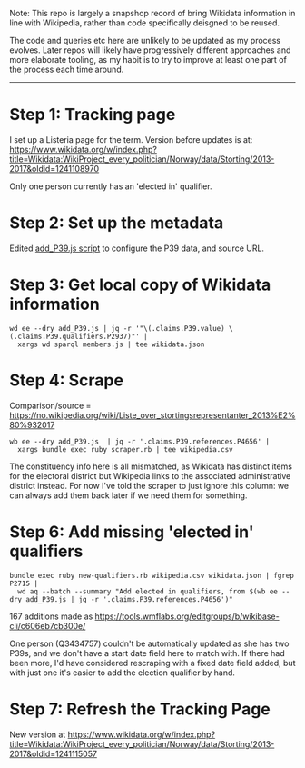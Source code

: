 Note: This repo is largely a snapshop record of bring Wikidata
information in line with Wikipedia, rather than code specifically
deisgned to be reused.

The code and queries etc here are unlikely to be updated as my process
evolves. Later repos will likely have progressively different approaches
and more elaborate tooling, as my habit is to try to improve at least
one part of the process each time around.

---------

Step 1: Tracking page
=====================

I set up a Listeria page for the term. Version before updates is at:
https://www.wikidata.org/w/index.php?title=Wikidata:WikiProject_every_politician/Norway/data/Storting/2013-2017&oldid=1241108970

Only one person currently has an 'elected in' qualifier.

Step 2: Set up the metadata
===========================

Edited [add_P39.js script](add_P39.js) to configure the P39 data, and
source URL.

Step 3: Get local copy of Wikidata information
==============================================

    wd ee --dry add_P39.js | jq -r '"\(.claims.P39.value) \(.claims.P39.qualifiers.P2937)"' | 
      xargs wd sparql members.js | tee wikidata.json

Step 4: Scrape
==============

Comparison/source = https://no.wikipedia.org/wiki/Liste_over_stortingsrepresentanter_2013%E2%80%932017 

    wb ee --dry add_P39.js  | jq -r '.claims.P39.references.P4656' |
      xargs bundle exec ruby scraper.rb | tee wikipedia.csv

The constituency info here is all mismatched, as Wikidata has distinct
items for the electoral district but Wikipedia links to the associated
administrative district instead. For now I've told the scraper to just
ignore this column: we can always add them back later if we need them
for something.

Step 6: Add missing 'elected in' qualifiers
===========================================

    bundle exec ruby new-qualifiers.rb wikipedia.csv wikidata.json | fgrep P2715 |
      wd aq --batch --summary "Add elected in qualifiers, from $(wb ee --dry add_P39.js | jq -r '.claims.P39.references.P4656')"

167 additions made as https://tools.wmflabs.org/editgroups/b/wikibase-cli/c606eb7cb300e/

One person (Q3434757) couldn't be automatically updated as she has two
P39s, and we don't have a start date field here to match with. If there
had been more, I'd have considered rescraping with a fixed date field
added, but with just one it's easier to add the election qualifier by hand.

Step 7: Refresh the Tracking Page
==================================

New version at 
https://www.wikidata.org/w/index.php?title=Wikidata:WikiProject_every_politician/Norway/data/Storting/2013-2017&oldid=1241115057

